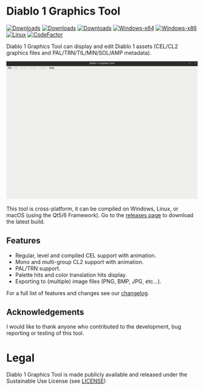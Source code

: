 # Diablo 1 Graphics Tool
[![Downloads](https://img.shields.io/github/downloads/diasurgical/d1-graphics-tool/total.svg)](https://github.com/diasurgical/d1-graphics-tool/releases)
[![Downloads](https://img.shields.io/github/v/release/diasurgical/d1-graphics-tool)](https://github.com/diasurgical/d1-graphics-tool/releases)
[![Downloads](https://img.shields.io/github/downloads-pre/diasurgical/d1-graphics-tool/latest/total)](https://github.com/diasurgical/d1-graphics-tool/releases)
[![Windows-x64](https://github.com/diasurgical/d1-graphics-tool/actions/workflows/windows.yml/badge.svg)](https://github.com/diasurgical/d1-graphics-tool/actions/workflows/windows.yml)
[![Windows-x86](https://github.com/diasurgical/d1-graphics-tool/actions/workflows/windows-32.yml/badge.svg)](https://github.com/diasurgical/d1-graphics-tool/actions/workflows/windows-32.yml)
[![Linux](https://github.com/diasurgical/d1-graphics-tool/actions/workflows/linux.yml/badge.svg)](https://github.com/diasurgical/d1-graphics-tool/actions/workflows/linux.yml)
[![CodeFactor](https://www.codefactor.io/repository/github/diasurgical/d1-graphics-tool/badge)](https://www.codefactor.io/repository/github/diasurgical/d1-graphics-tool)

Diablo 1 Graphics Tool can display and edit Diablo 1 assets (CEL/CL2 graphics files and PAL/TRN/TIL/MIN/SOL/AMP metadata).

![Screenshot 1](/resources/demo001.gif)

This tool is cross-platform, it can be compiled on Windows, Linux, or macOS (using the Qt5/6 Framework).
Go to the [releases page](https://github.com/diasurgical/d1-graphics-tool/releases) to download the latest build.

## Features
- Regular, level and compiled CEL support with animation.
- Mono and multi-group CL2 support with animation.
- PAL/TRN support.
- Palette hits and color translation hits display.
- Exporting to (multiple) image files (PNG, BMP, JPG, etc...).

For a full list of features and changes see our [changelog](CHANGELOG.md).

## Acknowledgements
I would like to thank anyone who contributed to the development, bug reporting or testing of this tool.

# Legal

Diablo 1 Graphics Tool is made publicly available and released under the Sustainable Use License (see [LICENSE](LICENSE.md))
